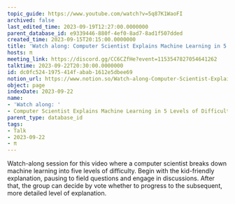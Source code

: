 ```yaml
---
topic_guide: https://www.youtube.com/watch?v=5q87K1WaoFI
archived: false
last_edited_time: 2023-09-19T12:27:00.0000000
parent_database_id: e9339446-880f-4ef0-8ad7-8ad1f507dded
created_time: 2023-09-15T20:15:00.0000000
title: 'Watch along: Computer Scientist Explains Machine Learning in 5 Levels of Difficulty | WIRED'
hosts: π
meeting_link: https://discord.gg/CC6CZfHe?event=1153547827054641262
talktime: 2023-09-22T20:30:00.0000000
id: dc0fc524-1975-414f-abab-1612e5dbee69
notion_url: https://www.notion.so/Watch-along-Computer-Scientist-Explains-Machine-Learning-in-5-Levels-of-Difficulty-WIRED-dc0fc5241975414fabab1612e5dbee69
object: page
indexDate: 2023-09-22
name:
- 'Watch along: '
- Computer Scientist Explains Machine Learning in 5 Levels of Difficulty | WIRED
parent_type: database_id
tags:
- Talk
- 2023-09-22
- π
---
```



Watch-along session for this video where a computer scientist breaks down machine learning into five levels of difficulty.
Begin with the kid-friendly explanation, pausing to field questions and engage in discussions. After that, the group can decide by vote whether to progress to the subsequent, more detailed level of explanation.

























